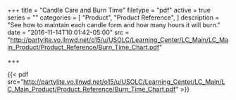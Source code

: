 +++
title = "Candle Care and Burn Time"
filetype = "pdf"
active = true
series = ""
categories = [
  "Product",
  "Product Reference",
]
description = "See how to maintain each candle form and how many hours it will burn."
date = "2016-11-14T10:01:42-05:00"
src = "http://partylite.vo.llnwd.net/o15/u/USOLC/Learning_Center/LC_Main/LC_Main_Product/Product_Reference/Burn_Time_Chart.pdf"

+++

{{< pdf src="http://partylite.vo.llnwd.net/o15/u/USOLC/Learning_Center/LC_Main/LC_Main_Product/Product_Reference/Burn_Time_Chart.pdf" >}}
